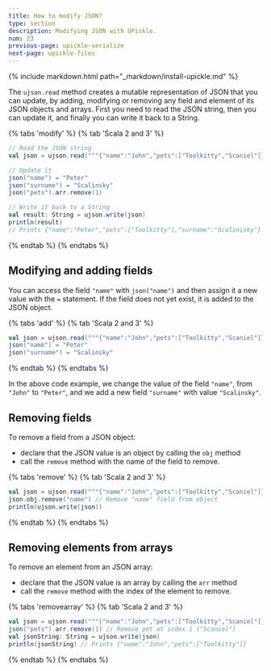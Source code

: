 ```yaml
---
title: How to modify JSON?
type: section
description: Modifying JSON with UPickle.
num: 23
previous-page: upickle-serialize
next-page: upickle-files
---
```


{% include markdown.html path="_markdown/install-upickle.md" %}

The `ujson.read` method creates a mutable representation of JSON that you can update, by adding, modifying or removing any field and element of its JSON objects and arrays.
First you need to read the JSON string, then you can update it, and finally you can write it back to a String.

{% tabs 'modify' %}
{% tab 'Scala 2 and 3' %}
```scala
// Read the JSON string
val json = ujson.read("""{"name":"John","pets":["Toolkitty","Scaniel"]}""")

// Update it
json("name") = "Peter"
json("surname") = "Scalinsky"
json("pets").arr.remove(1)

// Write it back to a String
val result: String = ujson.write(json)
println(result)
// Prints {"name":"Peter","pets":["Toolkitty"],"surname":"Scalinisky"}
```
{% endtab %}
{% endtabs %}

## Modifying and adding fields

You can access the field `"name"` with `json("name")` and then assign it a new value with the `=` statement.
If the field does not yet exist, it is added to the JSON object.

{% tabs 'add' %}
{% tab 'Scala 2 and 3' %}
```scala
val json = ujson.read("""{"name":"John","pets":["Toolkitty","Scaniel"]}""")
json("name") = "Peter"
json("surname") = "Scalinsky"
```
{% endtab %}
{% endtabs %}

In the above code example, we change the value of the field `"name"`, from `"John"` to `"Peter"`, and we add a new field `"surname"` with value `"Scalinsky"`.

## Removing fields

To remove a field from a JSON object:
- declare that the JSON value is an object by calling the `obj` method
- call the `remove` method with the name of the field to remove.

{% tabs 'remove' %}
{% tab 'Scala 2 and 3' %}
```scala
val json = ujson.read("""{"name":"John","pets":["Toolkitty","Scaniel"]}""")
json.obj.remove("name") // Remove "name" field from object
println(ujson.write(json))
```
{% endtab %}
{% endtabs %}

## Removing elements from arrays

To remove an element from an JSON array:
- declare that the JSON value is an array by calling the `arr` method
- call the `remove` method with the index of the element to remove.

{% tabs 'removearray' %}
{% tab 'Scala 2 and 3' %}
```scala
val json = ujson.read("""{"name":"John","pets":["Toolkitty","Scaniel"]}""")
json("pets").arr.remove(1) // Remove pet at index 1 ("Scaniel")
val jsonString: String = ujson.write(json)
println(jsonString) // Prints {"name":"John","pets":["Toolkitty"]}
```
{% endtab %}
{% endtabs %}